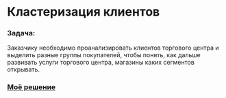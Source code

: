 # Кластеризация клиентов
### **Задача:**
Заказчику необходимо проанализировать клиентов торгового центра 
и выделить разные группы покупателей, чтобы понять, как дальше развивать услуги торгового центра, магазины каких сегментов открывать.
### [**Моё решение**](https://github.com/PlatArs/Customers_clusterization/blob/master/Clusterization.ipynb)
